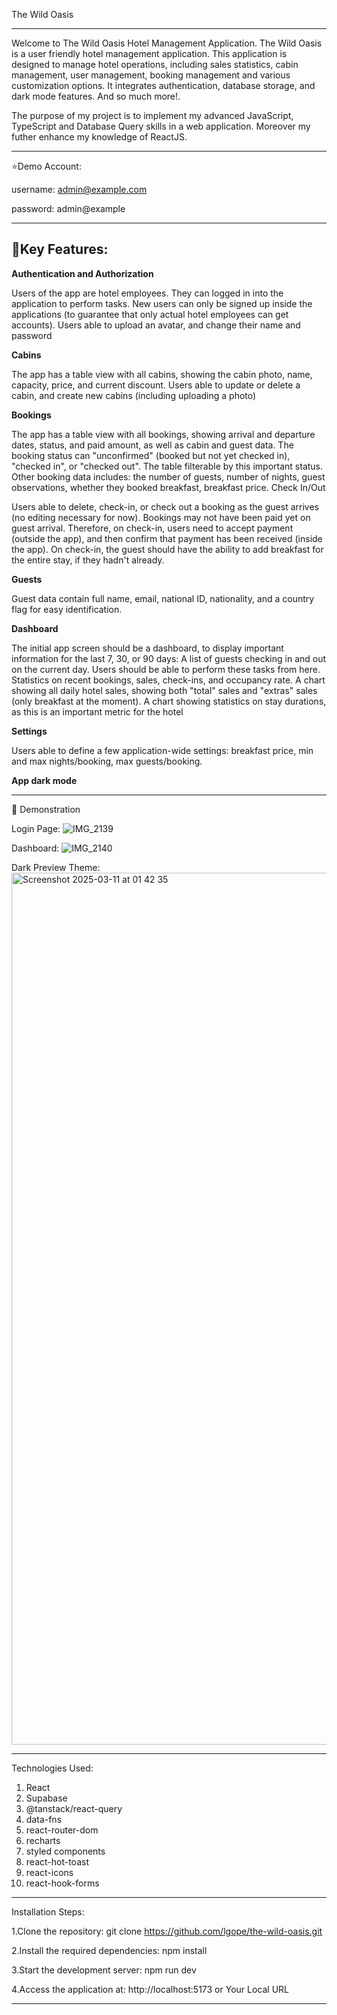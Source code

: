 The Wild Oasis 

------------------------

Welcome to The Wild Oasis Hotel Management Application. The Wild Oasis is a user friendly hotel management application. This application is designed to manage hotel operations,
including sales statistics, cabin management, user management, booking management and various customization options. It integrates authentication, database storage, and dark mode
features. And so much more!.

The purpose of my project is to implement my advanced JavaScript, TypeScript and Database Query skills in a web application. Moreover my futher enhance my knowledge of ReactJS.

----------------------------------------------------------------------------------------------------------------------------------------------------------------------------------

⭐️Demo Account:


username: admin@example.com

password: admin@example

-----------------------------------------------

💫Key Features:
-----------------------------------------------
****Authentication and Authorization****

Users of the app are hotel employees. They can logged in into the application to perform tasks.
New users can only be signed up inside the applications (to guarantee that only actual hotel employees can get accounts).
Users able to upload an avatar, and change their name and password

****Cabins****

The app has a table view with all cabins, showing the cabin photo, name, capacity, price, and current discount.
Users able to update or delete a cabin, and create new cabins (including uploading a photo)

****Bookings****

The app has a table view with all bookings, showing arrival and departure dates, status, and paid amount, as well as cabin and guest data.
The booking status can "unconfirmed" (booked but not yet checked in), "checked in", or "checked out". The table filterable by this important status.
Other booking data includes: the number of guests, number of nights, guest observations, whether they booked breakfast, breakfast price.
Check In/Out

Users able to delete, check-in, or check out a booking as the guest arrives (no editing necessary for now).
Bookings may not have been paid yet on guest arrival. Therefore, on check-in, users need to accept payment (outside the app), and then confirm that payment has been received (inside the app).
On check-in, the guest should have the ability to add breakfast for the entire stay, if they hadn't already.

****Guests****

Guest data contain full name, email, national ID, nationality, and a country flag for easy identification.

****Dashboard****

The initial app screen should be a dashboard, to display important information for the last 7, 30, or 90 days:
A list of guests checking in and out on the current day. Users should be able to perform these tasks from here.
Statistics on recent bookings, sales, check-ins, and occupancy rate.
A chart showing all daily hotel sales, showing both "total" sales and "extras" sales (only breakfast at the moment).
A chart showing statistics on stay durations, as this is an important metric for the hotel

****Settings****

Users able to define a few application-wide settings: breakfast price, min and max nights/booking, max guests/booking.

****App dark mode****

-------------------------------------------------------

💫 Demonstration

Login Page:
![IMG_2139](https://github.com/user-attachments/assets/73c075f1-b3cf-44ad-901d-7a5baa7b61a2)

Dashboard:
![IMG_2140](https://github.com/user-attachments/assets/a9ba28b1-57c6-4fcd-ac38-8ac7dcafd47d)

Dark Preview Theme:
<img width="1395" alt="Screenshot 2025-03-11 at 01 42 35" src="https://github.com/user-attachments/assets/a632ab2d-0d77-490e-b862-4f8b282889b9" />

------------------------------------------------------

Technologies Used:

1. React
2. Supabase
3. @tanstack/react-query
4. data-fns
5. react-router-dom
6. recharts
7. styled components
8. react-hot-toast
9. react-icons
10. react-hook-forms

---------------------------------------------------------

Installation Steps:

1.Clone the repository:   git clone https://github.com/lgope/the-wild-oasis.git


2.Install the required dependencies:  npm install


3.Start the development server:  npm run dev


4.Access the application at:  http://localhost:5173 or Your Local URL



--------------------------------------------------------------
